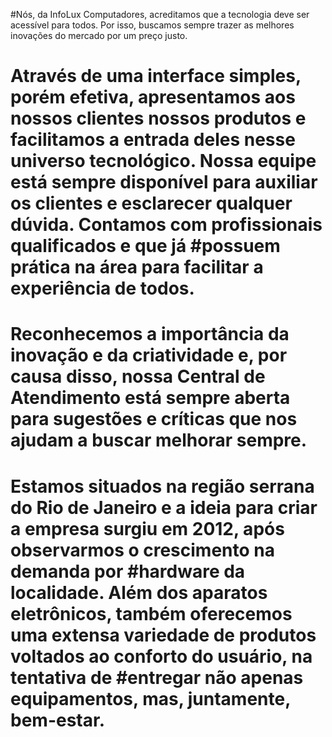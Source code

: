 #Nós, da InfoLux Computadores, acreditamos que a tecnologia deve ser acessível para todos. Por isso, buscamos sempre trazer as melhores inovações do mercado por um preço justo. 

#	Através de uma interface simples, porém efetiva, apresentamos aos nossos clientes nossos produtos e facilitamos a entrada deles nesse universo tecnológico. Nossa equipe está sempre disponível para auxiliar os clientes e esclarecer qualquer dúvida. Contamos com profissionais qualificados e que já #possuem prática na área para facilitar a experiência de todos.

#	Reconhecemos a importância da inovação e da criatividade e, por causa disso, nossa Central de Atendimento está sempre aberta para sugestões e críticas que nos ajudam a buscar melhorar sempre.

#	Estamos situados na região serrana do Rio de Janeiro e a ideia para criar a empresa surgiu em 2012, após observarmos o crescimento na demanda por #hardware da localidade. Além dos aparatos eletrônicos, também oferecemos uma extensa variedade de produtos voltados ao conforto do usuário, na tentativa de #entregar não apenas equipamentos, mas, juntamente, bem-estar.



